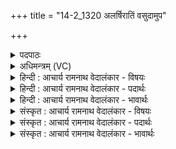 +++
title = "14-2_1320 अलर्षिरातिं वसुदामुप"

+++
<details><summary>पदपाठः</summary>

अ꣡ल꣢꣯र्षिरातिम्। अ꣡ल꣢꣯र्षि। रा꣣तिम्। वसुदा꣢म्। व꣣सु। दा꣢म्। उ꣡प꣢꣯। स्तु꣣हि। भद्राः꣢। इ꣡न्द्र꣢꣯स्य। रा꣣त꣡यः꣢। यः। अ꣣स्य। का꣡म꣢꣯म्। वि꣣धतः꣢। न। रो꣡ष꣢꣯ति। म꣡नः꣢꣯। दा꣣ना꣡य꣢। चो꣣द꣡य꣢न्। १३२०।
</details>

<details><summary>अधिमन्त्रम् (VC)</summary>

- इन्द्रः
- नृमेध आङ्गिरसः
- बार्हतः प्रगाथः (विषमा बृहती, समा सतोबृहती)
- पञ्चमः
</details>

<details><summary>हिन्दी : आचार्य रामनाथ वेदालंकार - विषयः</summary>

अगले मन्त्र में मनुष्य को परमात्मोपासना की प्रेरणा दी गयी है।
</details>

<details><summary>हिन्दी : आचार्य रामनाथ वेदालंकार - पदार्थः</summary>

पदार्थान्वय -  हे मानव ! तू (अलर्षिरातिम्) शोभास्पद दानवाले, (वसुदाम्) धन के दाता इन्द्रनामक परमैश्वर्यवान् परमात्मा की (उप स्तुहि) समीपता से स्तुति कर। (इन्द्रस्य) परमैश्वर्यशाली परमात्मा की (रातयः) दान-परम्पराएँ (भद्राः) कल्याण करनेवाली होती हैं। (मनः) अपने मन को (दानाय) देने के लिए (चोदयन्) प्रेरित करता हुआ (सः) वह इन्द्र परमात्मा (विधतः) पूजा करनेवाले (अस्य) इस उपासक के (कामम्) मनोरथ को (न रोषति) असफल नहीं करता अर्थात् उसका अभीष्ट उसे देता ही है ॥२॥
</details>

<details><summary>हिन्दी : आचार्य रामनाथ वेदालंकार - भावार्थः</summary>

भावार्थ -  जो जिसके हित के लिए होता है,वह उसे जगदीश्वर देता है ॥२॥
</details>

<details><summary>संस्कृत : आचार्य रामनाथ वेदालंकार - विषयः</summary>

अथ मनुष्यं परमात्मोपासनाय प्रेरयति।
</details>

<details><summary>संस्कृत : आचार्य रामनाथ वेदालंकार - पदार्थः</summary>

पदार्थान्वय -  हे मानव ! त्वम् (अलर्षिरातिम्) शोभास्पददानम्। [अलति शोभते इति अलम्, अल भूषणपर्याप्तिवारणेषु भ्वादिः। अलं शोभां ऋषति गच्छतीति अलर्षिः, ऋषी गतौ तुदादिः। अलर्षिः रातिः यस्य सोऽलर्षिरातिः तम्।] (वसुदाम्) धनस्य दातारम् इन्द्रम् परमैश्वर्यवन्तं परमात्मानम् (उप स्तुहि) उपश्लोकय। (इन्द्रस्य) परमैश्वर्यशालिनः परमात्मनः (रातयः) दानपरम्पराः (भद्राः) कल्याणप्रदाः सन्ति। (मनः) स्वकीयं मानसम् (दानाय) त्यागाय (चोदयन्) प्रेरयन् (सः) इन्द्रः परमात्मा (विधतः) परिचरतः। [विधेम इति परिचरणकर्मसु पठितम्। निघं० ३।५।] (अस्य) उपासकस्य (कामम्) मनोरथम् (न रोषति) न हिनस्ति, तदभीष्टं ददात्येवेत्यर्थः। [रुष हिंसार्थः, भ्वादिः] ॥ अनर्शरातिम् इति ऋग्वेदीयः पाठो यास्काचार्येणैवं व्याख्यातः—[‘अनर्षरातिमनश्लीलदानम्। अश्लीलं पापकम्, अश्रिमद् विषमम्’ इति (निरु० ६।२३)] ॥२॥
</details>

<details><summary>संस्कृत : आचार्य रामनाथ वेदालंकार - भावार्थः</summary>

भावार्थ -  यद् यस्य हिताय भवति तत् तस्मै जगदीश्वरो ददाति ॥२॥
</details>